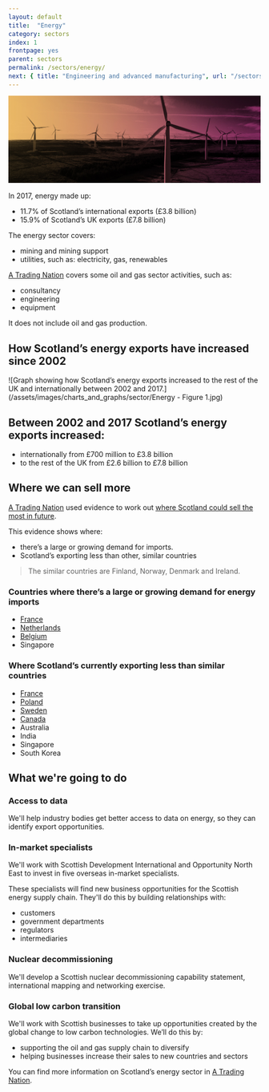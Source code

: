 ```yaml
---
layout: default
title:  "Energy"
category: sectors
index: 1
frontpage: yes
parent: sectors
permalink: /sectors/energy/
next: { title: "Engineering and advanced manufacturing", url: "/sectors/engineering/"}
---
```


![An image of wind turbines depicting the energy sector](/assets/images/sector_photography/energy.jpg)

In 2017, energy made up:

* 11.7% of Scotland’s international exports (£3.8 billion)
* 15.9% of Scotland’s UK exports (£7.8 billion)

The energy sector covers:

* mining and mining support
* utilities, such as: electricity, gas, renewables

[A Trading Nation](https://www.gov.scot/publications/scotland-a-trading-nation/) covers some oil and gas sector activities, such as:

* consultancy
* engineering
* equipment

It does not include oil and gas production.

## How Scotland’s energy exports have increased since 2002
![Graph showing how Scotland’s energy exports increased to the rest of the UK and internationally between 2002 and 2017.](/assets/images/charts_and_graphs/sector/Energy - Figure 1.jpg)


## Between 2002 and 2017 Scotland’s energy exports increased:
* internationally from £700 million to £3.8 billion
* to the rest of the UK from £2.6 billion to £7.8 billion

## Where we can sell more
[A Trading Nation](https://www.gov.scot/publications/scotland-a-trading-nation/) used evidence to work out [where Scotland could sell the most in future](https://tradingnation.mygov.scot/where-things-are-being-bought/).

This evidence shows where:

* there’s a large or growing demand for imports.
* Scotland’s exporting less than other, similar countries

> The similar countries are Finland, Norway, Denmark and Ireland.

### Countries where there’s a large or growing demand for energy imports
* [France](https://tradingnation.mygov.scot/country-profiles/france/)
* [Netherlands](https://tradingnation.mygov.scot/country-profiles/netherlands/)
* [Belgium](https://tradingnation.mygov.scot/country-profiles/belgium/)
* Singapore

### Where Scotland’s currently exporting less than similar countries
* [France](https://tradingnation.mygov.scot/country-profiles/france/)
* [Poland](https://tradingnation.mygov.scot/country-profiles/poland/)
* [Sweden](https://tradingnation.mygov.scot/country-profiles/sweden/)
* [Canada](https://tradingnation.mygov.scot/country-profiles/canada/)
* Australia
* India
* Singapore
* South Korea

## What we're going to do

### Access to data

We'll help industry bodies get better access to data on energy, so they can identify export opportunities.

### In-market specialists
We'll work with Scottish Development International and Opportunity North East to invest in five overseas in-market specialists.

These specialists will find new business opportunities for the Scottish energy supply chain. They'll do this by building relationships with:

* customers
* government departments
* regulators
* intermediaries

### Nuclear decommissioning
We'll develop a Scottish nuclear decommissioning capability statement, international mapping and networking exercise.

### Global low carbon transition
We'll work with Scottish businesses to take up opportunities created by the global change to low carbon technologies. We’ll do this by:

* supporting the oil and gas supply chain to diversify
* helping businesses increase their sales to new countries and sectors


You can find more information on Scotland’s energy sector in [A Trading Nation](https://www.gov.scot/publications/scotland-a-trading-nation/).
